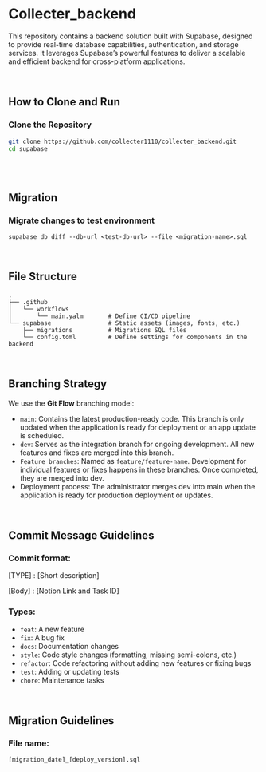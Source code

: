  # **Collecter_backend**

This repository contains a backend solution built with Supabase, designed to provide real-time database capabilities, authentication, and storage services. It leverages Supabase’s powerful features to deliver a scalable and efficient backend for cross-platform applications.

<br>

## **How to Clone and Run**

### **Clone the Repository**
```bash
git clone https://github.com/collecter1110/collecter_backend.git
cd supabase
```
<br>


<br>

## **Migration**

### **Migrate changes to test environment**
```
supabase db diff --db-url <test-db-url> --file <migration-name>.sql
```

<br>

## **File Structure**
```
.
├── .github
│   └── workflows           
│       └── main.yalm       # Define CI/CD pipeline
└── supabase                # Static assets (images, fonts, etc.)
    ├── migrations          # Migrations SQL files
    └── config.toml         # Define settings for components in the backend

```

<br>

## **Branching Strategy**

We use the **Git Flow** branching model:

- `main`: Contains the latest production-ready code. This branch is only updated when the application is ready for deployment or an app update is scheduled.
- `dev`: Serves as the integration branch for ongoing development. All new features and fixes are merged into this branch.
- `Feature branches`: Named as `feature/feature-name`. Development for individual features or fixes happens in these branches. Once completed, they are merged into dev.
- Deployment process: The administrator merges dev into main when the application is ready for production deployment or updates.

<br>
  
## **Commit Message Guidelines**

### **Commit format:**

[TYPE] : [Short description]

[Body] : [Notion Link and Task ID]


### **Types:**

- `feat`: A new feature
- `fix`: A bug fix
- `docs`: Documentation changes
- `style`: Code style changes (formatting, missing semi-colons, etc.)
- `refactor`: Code refactoring without adding new features or fixing bugs
- `test`: Adding or updating tests
- `chore`: Maintenance tasks


<br>
  
## **Migration Guidelines**

### **File name:**

`[migration_date]_[deploy_version].sql`

